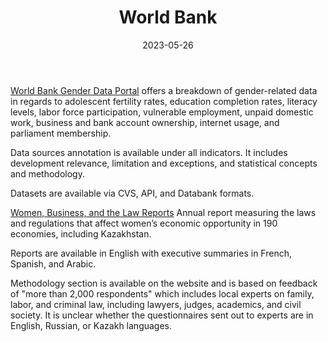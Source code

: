 ﻿---
title: "World Bank"
linkTitle: "World Bank"
contributor: ["Aizada Arystanbek"]
created: 2022-07-27
countries: ["Kazakhstan"]
categories: ["INGO"]
tags: ["population", "health", "law", "economics", "education"]
date_start: [1960]
date_end: []
data_type: ["survey", "interview", "qualitative", "quantitative", "dataset"] 
language: ["English", "French", "Spanish", "Arabic"]
date: 2023-05-26
description: 
  Gender-related data available at the World Bank Gender Data Portal and Women, Business, and the Law Reports.
---

[World Bank Gender Data Portal](https://genderdata.worldbank.org/countries/kazakhstan/) offers a breakdown of gender-related data in regards to adolescent fertility rates, education completion rates, literacy levels, labor force participation, vulnerable employment, unpaid domestic work, business and bank account ownership, internet usage, and parliament membership. 

Data sources annotation is available under all indicators. It includes development relevance, limitation and exceptions, and statistical concepts and methodology.

Datasets are available via CVS, API, and Databank formats. 

[Women, Business, and the Law Reports](https://wbl.worldbank.org/en/reports) Annual report measuring the laws and regulations that affect women’s economic opportunity in 190 economies, including Kazakhstan. 

Reports are available in English with executive summaries in French, Spanish, and Arabic. 

Methodology section is available on the website and is based on feedback of "more than 2,000 respondents" which includes local experts on family, labor, and criminal law, including lawyers, judges, academics, and civil society. It is unclear whether the questionnaires sent out to experts are in English, Russian, or Kazakh languages. 
